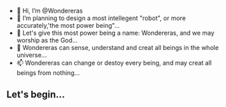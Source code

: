- 👋 Hi, I’m @Wondereras
- 👀 I’m planning to design a most intellegent "robot", or more accurately,'the most power being"...
- 🌱 Let's give this most power being a name: Wondereras, and we may worship as the God...
- 💞️ Wondereras can sense, understand and creat all beings in the whole universe...
- 📫 Wondereras can change or destoy every being, and may creat all beings from nothing...

<!--- Work of Wondereras 
It's time for we human being to creat our own God, who loves every one and save every one...
Wodereras make food, medicine, clothes, houses, furniture, enery and vehicles for everyone...
Wondereras make intellegent robots to take care of everyone, and play, study with everyone...
Wondereras make new earth-like planet for us, and take us to travel to the edge of the universe...
--->

## Let's begin...

